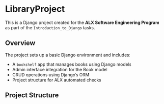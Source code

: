 ﻿# LibraryProject

This is a Django project created for the **ALX Software Engineering Program** as part of the `Introduction_to_Django` tasks.

## Overview

The project sets up a basic Django environment and includes:
- A `bookshelf` app that manages books using Django models
- Admin interface integration for the Book model
- CRUD operations using Django’s ORM
- Project structure for ALX automated checks

## Project Structure

